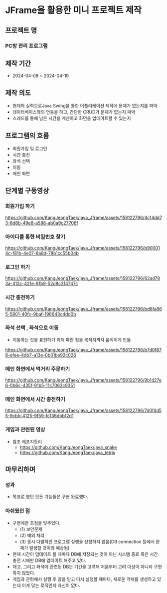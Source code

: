 # JFrame을 활용한 미니 프로젝트 제작

## 프로젝트 명
### PC방 관리 프로그램

## 제작 기간
- 2024-04-08 ~ 2024-04-19



## 제작 의도
- 현재의 실력으로Java Swing을 통한 어플리케이션 제작에 문제가 없는지를 파악
- 데이터베이스와의 연동을 하고, 간단한 CRUD가 문제가 없는지 파악
- 스레드를 통해 남은 시간을 계산하고 화면을 업데이트할 수 있는지

## 프로그램의 흐름
- 회원가입 및 로그인
- 시간 충전
- 좌석 선택
- 이동
- 메인 화면

## 단계별 구동영상

### 회원가입 하기
https://github.com/KangJeongTaek/java_Jframe/assets/158122796/4c14dd73-8d8b-49e8-a588-ab0a9c27706f

### 아이디를 통한 비밀번호 찾기
https://github.com/KangJeongTaek/java_Jframe/assets/158122796/b900014c-f81b-4e07-8a8d-78b1cc55b04b

### 로그인 하기
https://github.com/KangJeongTaek/java_Jframe/assets/158122796/62ad783a-412c-421e-91b9-52d8c314747c

### 시간 충전하기
https://github.com/KangJeongTaek/java_Jframe/assets/158122796/bd6fa865-5801-40fc-9baf-196643c4dd0b

### 좌석 선택 , 좌석으로 이동
- 이동하는 것을 표현하기 위해 파란 점을 목적지까지 움직이게 만듦

https://github.com/KangJeongTaek/java_Jframe/assets/158122796/b7d0f878-efee-4db7-a13e-0b31be92c026

### 메인 화면에서 먹거리 주문하기
https://github.com/KangJeongTaek/java_Jframe/assets/158122796/9b1d27e6-0b6c-435f-91b5-11c7063c9351

### 메인 화면에서 시간 충전하기
https://github.com/KangJeongTaek/java_Jframe/assets/158122796/7d0f4d55-9cbb-4125-9f59-fc136dbb12d1

### 게임과 관련된 영상
- 참조 레포지토리
  - https://github.com/KangJeongTaek/java_snake
  - https://github.com/KangJeongTaek/java_tetris


## 마무리하며
### 성과
- 목표로 했던 모든 기능들은 구현 완료했다.
### 아쉬웠던 점
- 구현에만 초점을 맞추었다.
    - (1) 보안문제
    - (2) 예외 처리
    - (3) 동시 다발적인 프로그램 실행을 상정하지 않음(DB connection 등에서 문제가 발생할 것이라 예상됨)
- 현재 시간이 업데이트 될 때마다 DB에 저장되는 것이 아닌 시스템 종료 혹은 시간 충전 시에만 DB에 업데이트 해주고 있다.
- 재고, 그리고 좌석에 관련된 DB는 기간을 고려해 처음부터 고려 대상이 아니라 구현하지 않았다.
- 게임과 관련해서 실행 후 창을 닫고 다시 실행할 때마다, 새로운 객체를 생성하고 있는데 이게 맞는 로직인지 자신이 없다.






